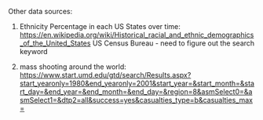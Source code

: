 Other data sources:

1. Ethnicity Percentage in each US States over time:
https://en.wikipedia.org/wiki/Historical_racial_and_ethnic_demographics_of_the_United_States
US Census Bureau - need to figure out the search keyword


2. mass shooting around the world:
https://www.start.umd.edu/gtd/search/Results.aspx?start_yearonly=1980&end_yearonly=2001&start_year=&start_month=&start_day=&end_year=&end_month=&end_day=&region=8&asmSelect0=&asmSelect1=&dtp2=all&success=yes&casualties_type=b&casualties_max=


